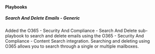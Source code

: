 
#### Playbooks
##### Search And Delete Emails - Generic
Added the O365 - Security And Compliance - Search And Delete sub-playbook to search and delete emails using the O365 - Security And Compliance - Content Search integration. Searching and deleting using O365 allows you to search through a single or multiple mailboxes.
